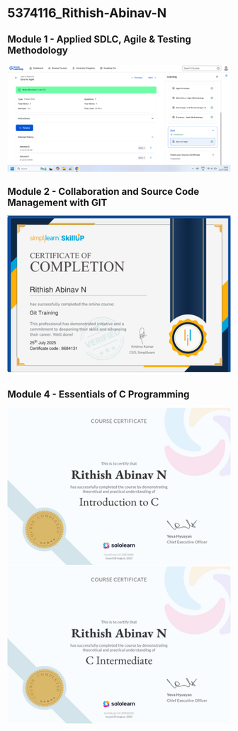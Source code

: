 # 5374116_Rithish-Abinav-N

## Module 1 - Applied SDLC, Agile & Testing Methodology
![Agile Quiz](SDLC/5374116_Rithish%20Abinav%20N_GL%20Agile%20Quiz.png)

## Module 2 - Collaboration and Source Code Management with GIT
![Git Simplilearn Certificate](Git/5374116_Rithish%20Abinav%20N_Git%20Simplilearn%20Certificate.png)

## Module 4 - Essentials of C Programming
![Introduction to C Sololearn Certificate](C%20Programming/5374116_Sololearn_Introduction%20to%20C.jpg)
![C Intermediate Sololearn Certificate](C%20Programming/5374116_Sololearn_C_Intermediate.jpg)